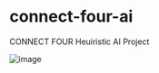 # connect-four-ai

CONNECT FOUR Heuiristic AI Project

![image](https://github.com/demorsy/connect-four-ai/assets/57518546/3b4cf8e7-3d64-466d-8070-cd327385eb7d)
